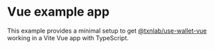 # Vue example app

This example provides a minimal setup to get [@txnlab/use-wallet-vue](https://github.com/TxnLab/use-wallet/tree/v3/packages/use-wallet-vue) working in a Vite Vue app with TypeScript.
